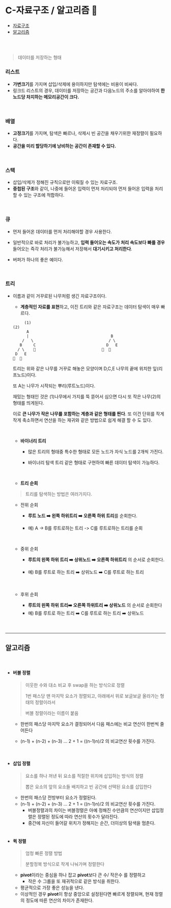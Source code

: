 # C-자료구조 / 알고리즘 🧐

- [자료구조](#자료구조)
- [알고리즘](#알고리즘)



<br>

## 

> 데이터를 저장하는 형태 

### 리스트 

- **가변크기**를 가지며 삽입/삭제에 용이하지만 탐색에는 비용이 비싸다.
- 링크드 리스트의 경우, 데이터를 저장하는 공간과 다음노드의 주소를 알아야하여 **한 노드당 차지하는 메모리공간이 크다.**

<br>

### 배열

- **고정크기**를 가지며, 탐색은 빠르나, 삭제시 빈 공간을 채우기위한 재정렬이 필요하다.
- **공간을 미리 할당하기에 낭비하는 공간이 존재할 수 있다.**

<br>

### 스택

- 삽입/삭제가 정해진 규칙으로만 이뤄질 수 있는 자료구조.
- **중첩된 구조**와 같이, 나중에 들어온 입력이 먼저 처리되야 먼저 들어온 입력을 처리할 수 있는 구조에 적합하다.

<br>

### 큐

- 먼저 들어온 데이터를 먼저 처리해야할 경우 사용한다.

- 일반적으로 바로 처리가 불가능하고, **입력 들어오는 속도가 처리 속도보다 빠를 경우** 들어오는 즉각 처리가 불가능해서 저장해서 **대기시키고 처리한다**.

- 버퍼가 하나의 좋은 예이다.

  <br>

###  트리

- 이름과 같이 거꾸로된 나무처럼 생긴 자료구조이다.

  - **계층적인 자료를 표현**하고, 이진 트리와 같은 자료구조는 데이터 탐색이 매우 빠르다.

  ```
       (1)							  									(2)	
        A					
        |                                    B	  
      /   \                                 / \    
     B	   C                               D   E
    / \    🍃                             🍃  🍃
   D   E
  🍃  🍃
  ```

  트리는 위와 같은 나무를 거꾸로 해놓은 모양이며 D,C,E 나무의 끝에 위치한 잎(리프노드)이다.

  또 A는 나무가 시작되는 뿌리(루트노드)이다.

  재밌는 형태인 것은 (1)나무에서 가지를 뚝 뜯어서 심으면 다시 또 작은 나무(2)의 형태를 띄게된다. 

  이로 **큰 나무가 작은 나무를 포함하는 계층과 같은 형태를 띈다**. 또 이건 단위를 작게 작게 축소하면서 연산을 하는 재귀와 같은 방법으로 쉽게 해결 할 수 도 있다.

  <br>

  - **바이너리 트리**

    - 많은 트리의 형태중 특수한 형태로 모든 노드가 자식 노드를 2개씩 가진다.

    - 바이너리 탐색 트리 같은 형태로 구현하여 빠른 데이터 탐색이 가능하다.

      <br>

  -  **트리 순회**

    >  트리를 탐색하는 방법은 여러가지다. 

    - 전위 순회

      - **루트 노드 ➡️ 왼쪽 하위트리 ➡️ 오른쪽 하위 트리**를 순회한다.

      - 예)  A -> B를 루트로하는 트리 -> C를 루트로하는 트리를 순회

        <br>

    - 중위 순회

      - **루트의 왼쪽 하위 트리 ➡️ 상위노드 ➡️ 오른쪽 하위트리** 의 순서로 순회한다.

      - 예) B를 루트로 하는 트리 ➡️ 상위노드 ➡️ C를 루트로 하는 트리

        <br>

    - 후위 순회

      - **루트의 왼쪽 하위 트리➡️ 오른쪽 하위트리 ➡️ 상위노드**  의 순서로 순회한다
      - 예) B를 루트로 하는 트리  ➡️ C를 루트로 하는 트리 ➡️ 상위노드

  <br>

  <br>
---
  ## 알고리즘

  >

  <br>

- #### 버블 정렬

  > 이웃한 수와 대소 비교 후 swap을 하는 방식으로 정렬
  >
  > 1번 패스당 맨 마지막 요소가 정렬되고, 아래에서 위로 보글보글 올라가는 형태의 정렬이라서 
  >
  > 버블 정렬이라는 이름이 붙음

  - 한번의 패스당 마지막 요소가 결정되어서 다음 패스에는 비교 연산이 한번씩 줄어든다

  - (n-1) + (n-2) + (n-3) … 2 + 1 = ((n-1)n)/2 의 비교연산 횟수를 가진다.

  
  <br>

- #### 삽입 정렬

  > 요소를 하나 꺼낸 뒤 요소를 적절한 위치에 삽입하는 방식의 정렬
  >
  > 뽑은 요소의 앞의 요소들 배치하고 빈 공간에 선택된 요소를 삽입한다

  - 한번의 패스당 전방부터 요소가 정렬된다.
  - (n-1) + (n-2) + (n-3) … 2 + 1 = ((n-1)n)/2 의 비교연산 횟수를 가진다. 
    - 버블정렬과의 차이는 버블정렬은 아예 정해진 수만큼의 연산이지만 삽입정렬은 정렬된 정도에 따라 연산의 횟수가 달라진다.
    - 중간에 자신이 들어갈 위치가 정해지는 순간, 더이상의 탐색을 멈춘다.

  <br>

- #### 퀵 정렬

  > 엄청 빠른 정렬 방법
  >
  > 분할정복 방식으로 작게 나눠가며 정렬한다
  >
  > 

  - **pivot**이라는 중심을 하나 잡고 **pivot**보다 큰 수/ 작은수 를 정렬하고 
    - 작은 수 그룹을 또 재귀적으로 같은 방식을 취한다.
  - 평균적으로 가장 좋은 성능을 낸다.
  - 이상적인 경우 **pivot**이 항상 중앙으로 설정된다면 빠르게 정렬되며, 현재 정렬의 정도에 따른 연산의 차이가 존재한다.

